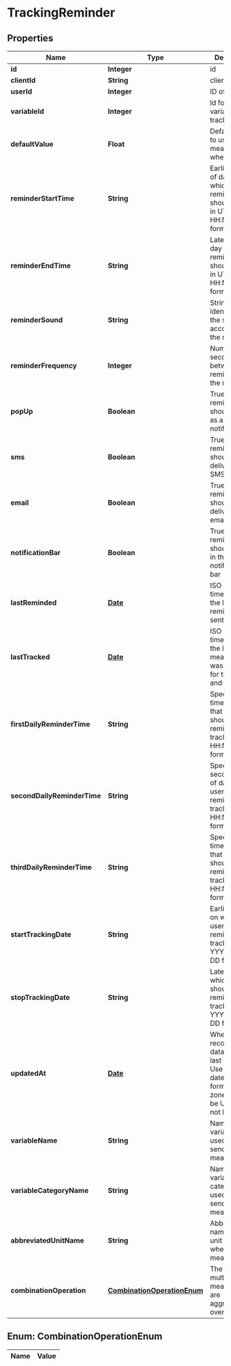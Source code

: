 
# TrackingReminder

## Properties
Name | Type | Description | Notes
------------ | ------------- | ------------- | -------------
**id** | **Integer** | id |  [optional]
**clientId** | **String** | clientId |  [optional]
**userId** | **Integer** | ID of User |  [optional]
**variableId** | **Integer** | Id for the variable to be tracked | 
**defaultValue** | **Float** | Default value to use for the measurement when tracking |  [optional]
**reminderStartTime** | **String** | Earliest time of day at which reminders should appear in UTC HH:MM:SS format |  [optional]
**reminderEndTime** | **String** | Latest time of day at which reminders should appear in UTC HH:MM:SS format |  [optional]
**reminderSound** | **String** | String identifier for the sound to accompany the reminder |  [optional]
**reminderFrequency** | **Integer** | Number of seconds between one reminder and the next |  [optional]
**popUp** | **Boolean** | True if the reminders should appear as a popup notification |  [optional]
**sms** | **Boolean** | True if the reminders should be delivered via SMS |  [optional]
**email** | **Boolean** | True if the reminders should be delivered via email |  [optional]
**notificationBar** | **Boolean** | True if the reminders should appear in the notification bar |  [optional]
**lastReminded** | [**Date**](Date.md) | ISO 8601 timestamp for the last time a reminder was sent |  [optional]
**lastTracked** | [**Date**](Date.md) | ISO 8601 timestamp for the last time a measurement was received for this user and variable |  [optional]
**firstDailyReminderTime** | **String** | Specific first time of day that the user should be reminded to track in UTC HH:MM:SS format |  [optional]
**secondDailyReminderTime** | **String** | Specific second time of day that the user should be reminded to track in UTC HH:MM:SS format |  [optional]
**thirdDailyReminderTime** | **String** | Specific third time of day that the user should be reminded to track in UTC HH:MM:SS format |  [optional]
**startTrackingDate** | **String** | Earliest date on which the user should be reminded to track in YYYY-MM-DD format |  [optional]
**stopTrackingDate** | **String** | Latest date on which the user should be reminded to track in YYYY-MM-DD format |  [optional]
**updatedAt** | [**Date**](Date.md) | When the record in the database was last updated. Use ISO 8601 datetime format. Time zone should be UTC and not local. |  [optional]
**variableName** | **String** | Name of the variable to be used when sending measurements |  [optional]
**variableCategoryName** | **String** | Name of the variable category to be used when sending measurements |  [optional]
**abbreviatedUnitName** | **String** | Abbreviated name of the unit to be used when sending measurements |  [optional]
**combinationOperation** | [**CombinationOperationEnum**](#CombinationOperationEnum) | The way multiple measurements are aggregated over time |  [optional]


<a name="CombinationOperationEnum"></a>
## Enum: CombinationOperationEnum
Name | Value
---- | -----



